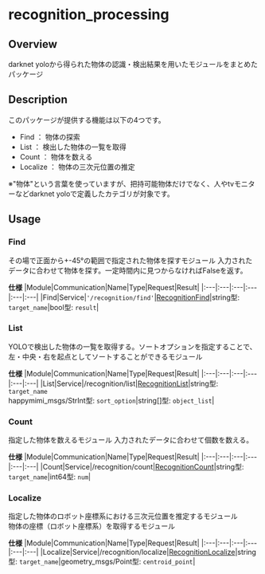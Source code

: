 # recognition_processing
## Overview
darknet yoloから得られた物体の認識・検出結果を用いたモジュールをまとめたパッケージ  


## Description
このパッケージが提供する機能は以下の4つです。
- Find ： 物体の探索
- List ： 検出した物体の一覧を取得
- Count ： 物体を数える
- Localize ： 物体の三次元位置の推定
  
※"物体"という言葉を使っていますが、把持可能物体だけでなく、人やtvモニターなどdarknet yoloで定義したカテゴリが対象です。

## Usage
### Find
その場で正面から+-45°の範囲で指定された物体を探すモジュール
入力されたデータに合わせて物体を探す。一定時間内に見つからなければFalseを返す。  
  
**仕様**
|Module|Communication|Name|Type|Request|Result|
|:---|:---|:---|:---|:---|:---|
|Find|Service|`'/recognition/find'`|[RecognitionFind]()|string型: `target_name`|bool型: `result`|
  
### List
YOLOで検出した物体の一覧を取得する。ソートオプションを指定することで、左・中央・右を起点としてソートすることができるモジュール
  
**仕様**
|Module|Communication|Name|Type|Request|Result|
|:---|:---|:---|:---|:---|:---|
|List|Service|/recognition/list|[RecognitionList]()|string型: `target_name`<br>happymimi_msgs/StrInt型: `sort_option`|string[]型: `object_list`|
  
### Count
指定した物体を数えるモジュール
入力されたデータに合わせて個数を数える。  
  
**仕様**
|Module|Communication|Name|Type|Request|Result|
|:---|:---|:---|:---|:---|:---|
|Count|Service|/recognition/count|[RecognitionCount]()|string型: `target_name`|int64型: `num`|
  
### Localize
指定した物体のロボット座標系における三次元位置を推定するモジュール  
物体の座標（ロボット座標系）を取得するモジュール  
  
**仕様**
|Module|Communication|Name|Type|Request|Result|
|:---|:---|:---|:---|:---|:---|
|Localize|Service|/recognition/localize|[RecognitionLocalize]()|string型: `target_name`|geometry_msgs/Point型: `centroid_point`|
